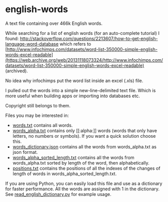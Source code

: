 english-words
=============

A text file containing over 466k English words.

While searching for a list of english words (for an auto-complete tutorial)
I found: http://stackoverflow.com/questions/2213607/how-to-get-english-language-word-database which refers to [http://www.infochimps.com/datasets/word-list-350000-simple-english-words-excel-readable](https://web.archive.org/web/20131118073324/http://www.infochimps.com/datasets/word-list-350000-simple-english-words-excel-readable) (archived).

No idea why infochimps put the word list inside an excel (.xls) file.

I pulled out the words into a simple new-line-delimited text file.
Which is more useful when building apps or importing into databases etc.

Copyright still belongs to them.

Files you may be interested in:

-  [words.txt](words.txt) contains all words.
-  [words_alpha.txt](words_alpha.txt) contains only [[:alpha:]] words (words that only have letters, no numbers or symbols). If you want a quick solution choose this.
-  [words_dictionary.json](words_dictionary.json) contains all the words from words_alpha.txt as json format.
-  [words_alpha_sorted_length.txt](words_alpha_sorted_length.txt) contains all the words from words_alpha.txt sorted by length of the word, then alphabetically.
-  [positions.txt](positions.txt) contains the positions of all the indexes of the changes of length of words in words_alpha_sorted_length.txt.

If you are using Python, you can easily load this file and use as a dictionary for faster performance. All the words are assigned with 1 in the dictionary.
See [read_english_dictionary.py](read_english_dictionary.py) for example usage.

